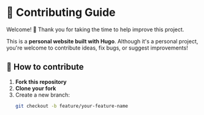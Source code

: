 # 🤝 Contributing Guide

Welcome! 🎉 Thank you for taking the time to help improve this project.

This is a **personal website built with Hugo**. Although it's a personal project, you're welcome to contribute ideas, fix bugs, or suggest improvements!

## 📝 How to contribute

1. **Fork this repository**
2. **Clone your fork**
3. Create a new branch:
   ```bash
   git checkout -b feature/your-feature-name
